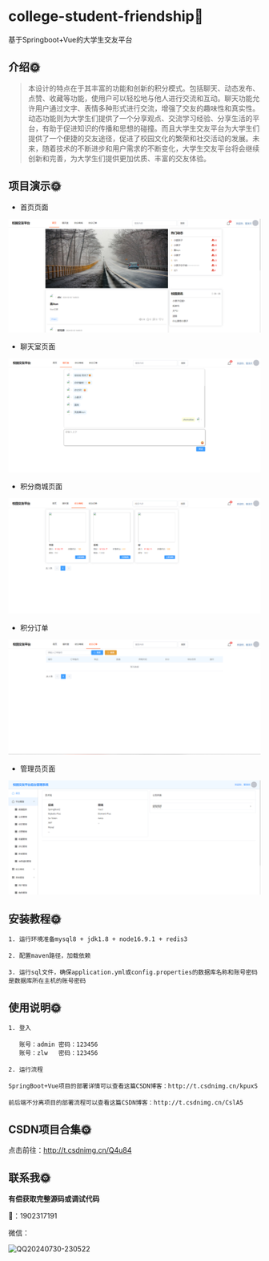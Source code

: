 # college-student-friendship🎂

基于Springboot+Vue的大学生交友平台

## 介绍🌞

> 本设计的特点在于其丰富的功能和创新的积分模式。包括聊天、动态发布、点赞、收藏等功能，使用户可以轻松地与他人进行交流和互动。聊天功能允许用户通过文字、表情多种形式进行交流，增强了交友的趣味性和真实性。动态功能则为大学生们提供了一个分享观点、交流学习经验、分享生活的平台，有助于促进知识的传播和思想的碰撞。而且大学生交友平台为大学生们提供了一个便捷的交友途径，促进了校园文化的繁荣和社交活动的发展。未来，随着技术的不断进步和用户需求的不断变化，大学生交友平台将会继续创新和完善，为大学生们提供更加优质、丰富的交友体验。

## 项目演示🌞

+ 首页页面

![image-20240612213947006](image-20240612213947006.png)


+ 聊天室页面

![image-20240612213956377](files/image-20240612213956377.png)


+ 积分商城页面

![image-20240612214018446](files/image-20240612214018446.png)



+ 积分订单

![image-20240612214032177](files/image-20240612214032177.png)


+ 管理员页面

![image-20240612215120395](files/image-20240612215120395.png)



## 安装教程🌞

```
1. 运行环境准备mysql8 + jdk1.8 + node16.9.1 + redis3

2. 配置maven路径，加载依赖

3. 运行sql文件，确保application.yml或config.properties的数据库名称和账号密码是数据库所在主机的账号密码
```

## 使用说明🌞

```
1. 登入

   账号：admin	密码：123456
   账号：zlw	密码：123456

2. 运行流程

SpringBoot+Vue项目的部署详情可以查看这篇CSDN博客：http://t.csdnimg.cn/kpuxS

前后端不分离项目的部署流程可以查看这篇CSDN博客：http://t.csdnimg.cn/CslA5
```



## CSDN项目合集🌞

点击前往：http://t.csdnimg.cn/Q4u84



## 联系我🌞

**有偿获取完整源码或调试代码**

🐧：1902317191

微信：



![QQ20240730-230522](https://github.com/user-attachments/assets/88e5761c-c372-4608-b65c-a1bd4e27dad0)
